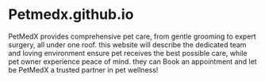 # Petmedx.github.io
 PetMedX provides comprehensive pet care, from gentle grooming to expert surgery, all under one roof. this website will describe the dedicated team and loving environment ensure  pet receives the best possible care, while pet owner experience peace of mind. they can Book an appointment  and let be PetMedX a trusted partner in pet wellness!
